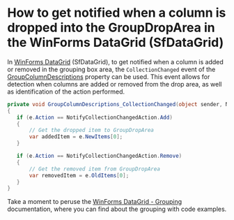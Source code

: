 # How to get notified when a column is dropped into the GroupDropArea in the WinForms DataGrid (SfDataGrid)

In [WinForms DataGrid](https://www.syncfusion.com/winforms-ui-controls/datagrid) (SfDataGrid), to get notified when a column is added or removed in the grouping box area, the `CollectionChanged` event of the [GroupColumnDescriptions](https://help.syncfusion.com/cr/windowsforms/Syncfusion.WinForms.DataGrid.SfDataGrid.html#Syncfusion_WinForms_DataGrid_SfDataGrid_GroupColumnDescriptions) property can be used. This event allows for detection when columns are added or removed from the drop area, as well as identification of the action performed.
 
 ```csharp
private void GroupColumnDescriptions_CollectionChanged(object sender, NotifyCollectionChangedEventArgs e)
{
    if (e.Action == NotifyCollectionChangedAction.Add)
    {
        // Get the dropped item to GroupDropArea
        var addedItem = e.NewItems[0];
    }

    if (e.Action == NotifyCollectionChangedAction.Remove)
    {
        // Get the removed item from GroupDropArea
        var removedItem = e.OldItems[0];
    }
}
 ```
 
Take a moment to peruse the [WinForms DataGrid - Grouping](https://help.syncfusion.com/windowsforms/datagrid/grouping) documentation, where you can find about the grouping with code examples.
